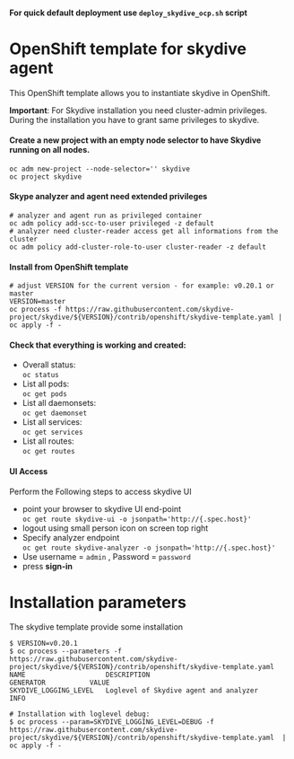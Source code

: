 #### For quick default deployment use `deploy_skydive_ocp.sh` script 

# OpenShift template for skydive agent

This OpenShift template allows you to instantiate skydive in OpenShift. 

**Important**: For Skydive installation you need cluster-admin privileges. During the installation you have to grant same privileges to skydive.

#### Create a new project with an empty node selector to have Skydive running on all nodes. 

```
oc adm new-project --node-selector='' skydive
oc project skydive
```

####  Skype analyzer and agent need  extended  privileges

```
# analyzer and agent run as privileged container
oc adm policy add-scc-to-user privileged -z default
# analyzer need cluster-reader access get all informations from the cluster
oc adm policy add-cluster-role-to-user cluster-reader -z default
```


####  Install from OpenShift template

```
# adjust VERSION for the current version - for example: v0.20.1 or master
VERSION=master
oc process -f https://raw.githubusercontent.com/skydive-project/skydive/${VERSION}/contrib/openshift/skydive-template.yaml | oc apply -f -
```

#### Check that everything is working and created:

 - Overall status:  
   `oc status`
 - List all pods:  
   `oc get pods`
 - List all daemonsets:  
   `oc get daemonset`
 - List all services:  
   `oc get services`
 - List all routes:  
   `oc get routes`

#### UI Access 

Perform the Following steps to access skydive UI 
 - point your browser to skydive UI end-point  
 `oc get route skydive-ui -o jsonpath='http://{.spec.host}'`
 - logout using small person icon on screen top right  
 - Specify analyzer endpoint   
 `oc get route skydive-analyzer -o jsonpath='http://{.spec.host}'`
 - Use username = `admin` , Password = `password`  
 - press **sign-in**  

# Installation parameters

The skydive template provide some installation 

```
$ VERSION=v0.20.1
$ oc process --parameters -f https://raw.githubusercontent.com/skydive-project/skydive/${VERSION}/contrib/openshift/skydive-template.yaml
NAME                    DESCRIPTION                              GENERATOR           VALUE
SKYDIVE_LOGGING_LEVEL   Loglevel of Skydive agent and analyzer                       INFO

# Installation with loglevel debug:
$ oc process --param=SKYDIVE_LOGGING_LEVEL=DEBUG -f https://raw.githubusercontent.com/skydive-project/skydive/${VERSION}/contrib/openshift/skydive-template.yaml  | oc apply -f -
```

